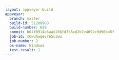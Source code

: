 ```yaml
---
layout: appveyor-build
appveyor:
  branch: master
  build-id: 51208908
  build-number: 629
  commit: b04f0914a6aad266fd765cd2b7e4092c9d90b45f
  job-id: c6wuhwqevre5u3wu
  job-number: 2
  os-name: Windows
  test-result: 1
---
```

